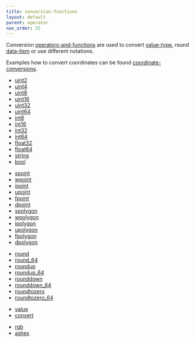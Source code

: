 ```yaml
---
title: conversion-functions
layout: default
parent: operator
nav_order: 32
---
```

Conversion [operators-and-functions](operators-and-functions) are used to convert [value-type](value-type), round [data-item](data-item) or use different notations.

Examples how to convert coordinates can be found [coordinate-conversions](coordinate-conversions).

- [uint2](uint2)
- [uint4](uint4)
- [uint8](uint8)
- [uint16](uint16)
- [uint32](uint32)
- [uint64](uint64)
- [int8](int8)
- [int16](int16)
- [int32](int32)
- [int64](int64)
- [float32](float32)
- [float64](float64)
- [string](string)
- [bool](bool)

<!-- -->

- [spoint](spoint)
- [wpoint](wpoint)
- [ipoint](ipoint)
- [upoint](upoint)
- [fpoint](fpoint)
- [dpoint](dpoint)
- [spolygon](spolygon)
- [wpolygon](wpolygon)
- [ipolygon](ipolygon)
- [upolygon](upolygon)
- [fpolygon](fpolygon)
- [dpolygon](dpolygon)

<!-- -->

-   [round](round)
-   [round_64](round_64)
-   [roundup](roundup)
-   [roundup_64](roundup_64)
-   [rounddown](rounddown)
-   [rounddown_64](rounddown_64)
-   [roundtozero](roundtozero)
-   [roundtozero_64](roundtozero_64)

<!-- -->

-   [value](value)
-   [convert](convert)

<!-- -->

-   [rgb](rgb)
-   [ashex](ashex)